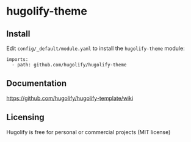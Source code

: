 # hugolify-theme

## Install
Edit `config/_default/module.yaml` to install the `hugolify-theme` module:
```
imports:
  - path: github.com/hugolify/hugolify-theme
```

## Documentation
https://github.com/hugolify/hugolify-template/wiki

## Licensing
Hugolify is free for personal or commercial projects (MIT license)
